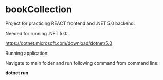 # bookCollection

Project for practicing REACT frontend and .NET 5.0 backend.

Needed for running .NET 5.0:

https://dotnet.microsoft.com/download/dotnet/5.0

Running application:

Navigate to main folder and run following command from command line:

**dotnet run**